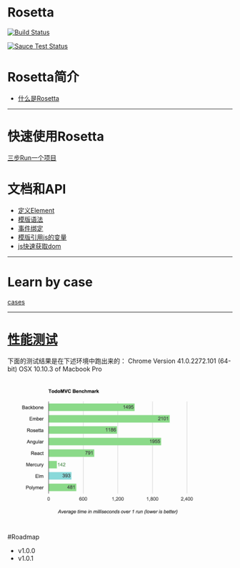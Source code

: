 # Rosetta

[![Build Status](https://travis-ci.org/jiexuangao/rosetta.png)](https://travis-ci.org/jiexuangao/rosetta)

<a href="https://saucelabs.com/u/gloria">
  <img src="https://saucelabs.com/browser-matrix/gloria.svg" alt="Sauce Test Status"/>
</a>


# Rosetta简介

* [什么是Rosetta](https://github.com/jiexuangao/rosetta/wiki/什么是Rosetta)

--------------------------------------------------------------------------

# 快速使用Rosetta
[三步Run一个项目](https://github.com/jiexuangao/rosetta/wiki/快速使用)


# 文档和API
* [定义Element](https://github.com/jiexuangao/rosetta/wiki/%E4%BD%BF%E7%94%A8API#%E6%B3%A8%E5%86%8Celement)
* [模版语法](https://github.com/jiexuangao/rosetta/wiki/%E4%BD%BF%E7%94%A8API#%E6%A8%A1%E7%89%88%E8%AF%AD%E6%B3%95)
* [事件绑定](https://github.com/jiexuangao/rosetta/wiki/%E4%BD%BF%E7%94%A8API#%E4%BA%8B%E4%BB%B6%E7%BB%91%E5%AE%9A)
* [模版引用js的变量](https://github.com/jiexuangao/rosetta/wiki/%E4%BD%BF%E7%94%A8API#%E5%8F%98%E9%87%8F%E5%BC%95%E7%94%A8)
* [js快速获取dom](https://github.com/jiexuangao/rosetta/wiki/%E4%BD%BF%E7%94%A8API#%E5%BF%AB%E9%80%9F%E8%8E%B7%E5%8F%96dom)

--------------------------------------------------------------------------

# Learn by case
[cases](https://github.com/jiexuangao/rosetta/wiki/learn-by-case)

--------------------------------------------------------------------------

# [性能测试](https://github.com/jiexuangao/rosetta/wiki/%E5%85%BC%E5%AE%B9%E6%80%A7%E5%92%8C%E6%80%A7%E8%83%BD%E6%B5%8B%E8%AF%95)

下面的测试结果是在下述环境中跑出来的：
Chrome Version 41.0.2272.101 (64-bit) OSX 10.10.3 of Macbook Pro

[![Sample results for Chrome Version 41.0.2272.101 (64-bit) OSX 10.10.3 of Macbook Pro](https://raw.githubusercontent.com/jiexuangao/todomvc-perf-comparison/master/sampleResult.png)][runner]

[runner]: http://jiexuangao.github.io/todomvc-perf-comparison/


#Roadmap
* v1.0.0
* v1.0.1


